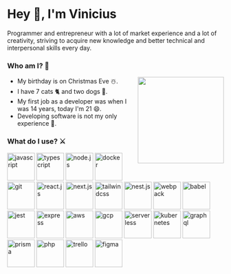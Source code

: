 <h1 align="left">Hey 👋, I'm Vinicius</h1>

Programmer and entrepreneur with a lot of market experience and a lot of creativity, striving to acquire new knowledge and better technical and interpersonal skills every day.

<h3 align="left">Who am I? 🫣</h2>


<img align="right" src="https://user-images.githubusercontent.com/57675763/209062449-fa41f805-15d4-44b9-9b44-a118e88360a2.gif" width="200" height="200" />


<ul>
  <li>My birthday is on Christmas Eve ☃️.</li>

  <li>I have 7 cats 🐈 and two dogs 🐩.</li>
  
  <li>My first job as a developer was when I was 14 years, today I'm 21 😄.</li>
  
  <li>Developing software is not my only experience 🧪.</li>
</ul>


<h3 align="left">What do I use? ⚔️</h2>
<div align="left">
  <img src="https://cdn.jsdelivr.net/gh/devicons/devicon/icons/javascript/javascript-original.svg" height="64" width="64" alt="javascript"  />
  <img src="https://cdn.jsdelivr.net/gh/devicons/devicon/icons/typescript/typescript-original.svg" height="64" width="64" alt="typescript"  />
  <img src="https://cdn.jsdelivr.net/gh/devicons/devicon/icons/nodejs/nodejs-original.svg" height="64" width="64" alt="node.js"  />
  <img src="https://cdn.jsdelivr.net/gh/devicons/devicon/icons/docker/docker-original.svg" height="64" width="64" alt="docker"  />
  <img src="https://cdn.jsdelivr.net/gh/devicons/devicon/icons/git/git-original.svg" height="64" width="64" alt="git"  />
  <img src="https://cdn.jsdelivr.net/gh/devicons/devicon/icons/react/react-original.svg" height="64" width="64" alt="react.js"  />
  <img src="https://cdn.jsdelivr.net/gh/devicons/devicon/icons/nextjs/nextjs-original.svg" height="64" width="64" alt="next.js"  />
  <img src="https://cdn.jsdelivr.net/gh/devicons/devicon/icons/tailwindcss/tailwindcss-plain.svg" height="64" width="64" alt="tailwindcss"  />
  <img src="https://cdn.jsdelivr.net/gh/devicons/devicon/icons/nestjs/nestjs-plain.svg" height="64" width="64" alt="nest.js"  />
  <img src="https://cdn.jsdelivr.net/gh/devicons/devicon/icons/webpack/webpack-original.svg" height="64" width="64" alt="webpack"  />
  <img src="https://cdn.jsdelivr.net/gh/devicons/devicon/icons/babel/babel-original.svg" height="64" width="64" alt="babel"  />
  <img src="https://cdn.jsdelivr.net/gh/devicons/devicon/icons/jest/jest-plain.svg" height="64" width="64" alt="jest"  />
  <img src="https://cdn.jsdelivr.net/gh/devicons/devicon/icons/express/express-original.svg" height="64" width="64" alt="express"  />
  <img src="https://cdn.jsdelivr.net/gh/devicons/devicon/icons/amazonwebservices/amazonwebservices-original.svg" height="64" width="64" alt="aws"  />
  <img src="https://cdn.jsdelivr.net/gh/devicons/devicon/icons/googlecloud/googlecloud-original.svg" height="64" width="64" alt="gcp"  />
  <img src="https://serverless-nextjs.com/img/logo.svg" height="64" width="64" alt="serverless"  />
  <img src="https://cdn.jsdelivr.net/gh/devicons/devicon/icons/kubernetes/kubernetes-plain.svg" height="64" width="64" alt="kubernetes"  />
  <img src="https://cdn.jsdelivr.net/gh/devicons/devicon/icons/graphql/graphql-plain.svg" height="64" width="64" alt="graphql"  />
  <img src="https://cdn.cdnlogo.com/logos/p/67/prisma.svg" height="64" width="64" alt="prisma"  />
  <img src="https://cdn.jsdelivr.net/gh/devicons/devicon/icons/php/php-original.svg" height="64" width="64" alt="php"  />
  <img src="https://cdn.jsdelivr.net/gh/devicons/devicon/icons/trello/trello-plain.svg" height="64" width="64" alt="trello"  />
  <img src="https://cdn.jsdelivr.net/gh/devicons/devicon/icons/figma/figma-original.svg" height="64" width="64" alt="figma"  />
</div>
<br />
